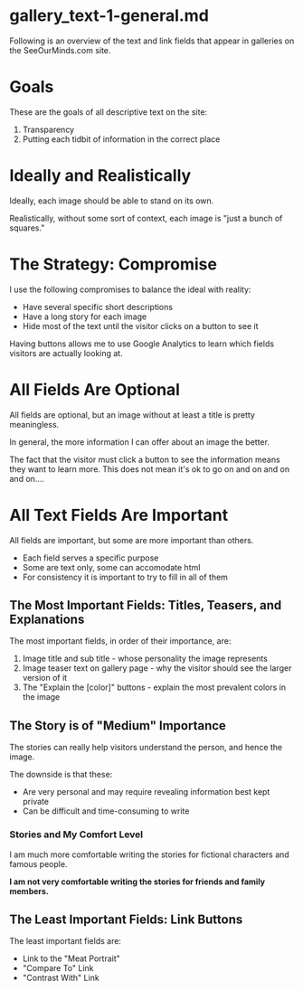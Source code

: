 
# gallery_text-1-general.md

Following is an overview of the text and link fields that appear in galleries on the SeeOurMinds.com site.

# Goals

These are the goals of all descriptive text on the site:

1. Transparency
2. Putting each tidbit of information in the correct place

# Ideally and Realistically

Ideally, each image should be able to stand on its own.

Realistically, without some sort of context, each image is "just a bunch of squares."

# The Strategy: Compromise

I use the following compromises to balance the ideal with reality:

- Have several specific short descriptions
- Have a long story for each image
- Hide most of the text until the visitor clicks on a button to see it

Having buttons allows me to use Google Analytics to learn which fields visitors are actually looking at.

# All Fields Are Optional

All fields are optional, but an image without at least a title is pretty meaningless.

In general, the more information I can offer about an image the better.

The fact that the visitor must click a button to see the information means they want to learn more.
This does not mean it's ok to go on and on and on and on....

# All Text Fields Are Important

All fields are important, but some are more important than others.

- Each field serves a specific purpose
- Some are text only, some can accomodate html
- For consistency it is important to try to fill in all of them

## The Most Important Fields: Titles, Teasers, and Explanations

The most important fields, in order of their importance, are:

1. Image title and sub title - whose personality the image represents
2. Image teaser text on gallery page - why the visitor should see the larger version of it
3. The "Explain the [color]" buttons - explain the most prevalent colors in the image

## The Story is of "Medium" Importance

The stories can really help visitors understand the person, and hence the image.

The downside is that these:

- Are very personal and may require revealing information best kept private
- Can be difficult and time-consuming to write

### Stories and My Comfort Level

I am much more comfortable writing the stories for fictional characters and famous people.

**I am not very comfortable writing the stories for friends and family members.**

## The Least Important Fields: Link Buttons

The least important fields are:

- Link to the "Meat Portrait"
- "Compare To" Link
- "Contrast With" Link

